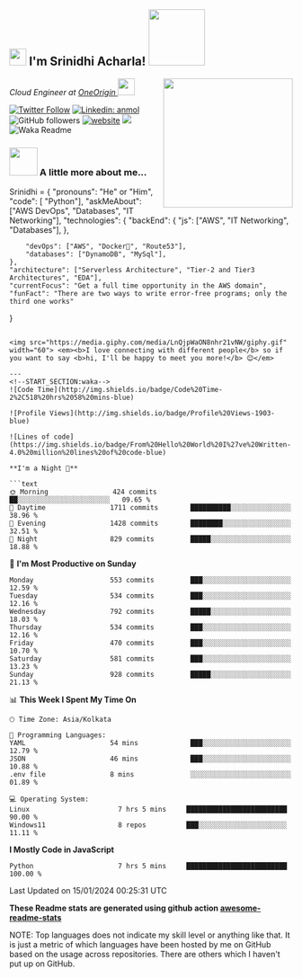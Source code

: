<h2><img src="https://emojis.slackmojis.com/emojis/images/1531849430/4246/blob-sunglasses.gif?1531849430" width="30"/> I'm Srinidhi Acharla! <img src="https://giphy.com/gifs/studiosoriginals-VdoNp9BUcnXRowPaeW" width="100"></h2>
<img align='right' src="https://images.squarespace-cdn.com/content/v1/5769fc401b631bab1addb2ab/1541580611624-TE64QGKRJG8SWAIUS7NS/ke17ZwdGBToddI8pDm48kPoswlzjSVMM-SxOp7CV59BZw-zPPgdn4jUwVcJE1ZvWQUxwkmyExglNqGp0IvTJZamWLI2zvYWH8K3-s_4yszcp2ryTI0HqTOaaUohrI8PI6FXy8c9PWtBlqAVlUS5izpdcIXDZqDYvprRqZ29Pw0o/coding-freak.gif" width="230">
<p><em>Cloud Engineer at <a href="https://www.betsol.com/">OneOrigin
</a><img src="https://media.giphy.com/media/WUlplcMpOCEmTGBtBW/giphy.gif" width="30"> 
</em></p>

[![Twitter Follow](https://img.shields.io/twitter/follow/misteranmol?label=Follow)](https://twitter.com/intent/follow?screen_name=misteranmol)
[![Linkedin: anmol](https://img.shields.io/badge/-anmol-blue?style=flat-square&logo=Linkedin&logoColor=white&link=https://www.linkedin.com/in/anmol-p-singh/)](https://www.linkedin.com/in/anmol098/)
![GitHub followers](https://img.shields.io/github/followers/anmol098?label=Follow&style=social)
[![website](https://img.shields.io/badge/Website-46a2f1.svg?&style=flat-square&logo=Google-Chrome&logoColor=white&link=https://anmolsingh.me/)](https://anmolsingh.me/)
![](https://visitor-badge.glitch.me/badge?page_id=anmol098.anmol098)
![Waka Readme](https://github.com/anmol098/anmol098/workflows/Waka%20Readme/badge.svg)


### <img src="https://media.licdn.com/dms/image/C4D12AQGPHPw1EQRu1Q/article-cover_image-shrink_600_2000/0/1645684142018?e=2147483647&v=beta&t=SllF47i-q6d9iufTZS9hMwkbbL5VM7cRdy6oJXUXCtM" width="50"> A little more about me...  

Srinidhi = {
    "pronouns": "He" or "Him",
    "code": [ "Python"],
    "askMeAbout": ["AWS DevOps", "Databases", "IT Networking"],
    "technologies": {
        "backEnd": {
            "js": ["AWS", "IT Networking", "Databases"],
        },

        "devOps": ["AWS", "Docker🐳", "Route53"],
        "databases": ["DynamoDB", "MySql"],
    },
    "architecture": ["Serverless Architecture", "Tier-2 and Tier3 Architectures", "EDA"],
    "currentFocus": "Get a full time opportunity in the AWS domain",
    "funFact": "There are two ways to write error-free programs; only the third one works"
}

```

<img src="https://media.giphy.com/media/LnQjpWaON8nhr21vNW/giphy.gif" width="60"> <em><b>I love connecting with different people</b> so if you want to say <b>hi, I'll be happy to meet you more!</b> 😊</em>

---
<!--START_SECTION:waka-->
![Code Time](http://img.shields.io/badge/Code%20Time-2%2C518%20hrs%2058%20mins-blue)

![Profile Views](http://img.shields.io/badge/Profile%20Views-1903-blue)

![Lines of code](https://img.shields.io/badge/From%20Hello%20World%20I%27ve%20Written-4.0%20million%20lines%20of%20code-blue)

**I'm a Night 🦉** 

```text
🌞 Morning                424 commits         ██░░░░░░░░░░░░░░░░░░░░░░░   09.65 % 
🌆 Daytime                1711 commits        ██████████░░░░░░░░░░░░░░░   38.96 % 
🌃 Evening                1428 commits        ████████░░░░░░░░░░░░░░░░░   32.51 % 
🌙 Night                  829 commits         █████░░░░░░░░░░░░░░░░░░░░   18.88 % 
```
📅 **I'm Most Productive on Sunday** 

```text
Monday                   553 commits         ███░░░░░░░░░░░░░░░░░░░░░░   12.59 % 
Tuesday                  534 commits         ███░░░░░░░░░░░░░░░░░░░░░░   12.16 % 
Wednesday                792 commits         █████░░░░░░░░░░░░░░░░░░░░   18.03 % 
Thursday                 534 commits         ███░░░░░░░░░░░░░░░░░░░░░░   12.16 % 
Friday                   470 commits         ███░░░░░░░░░░░░░░░░░░░░░░   10.70 % 
Saturday                 581 commits         ███░░░░░░░░░░░░░░░░░░░░░░   13.23 % 
Sunday                   928 commits         █████░░░░░░░░░░░░░░░░░░░░   21.13 % 
```


📊 **This Week I Spent My Time On** 

```text
🕑︎ Time Zone: Asia/Kolkata

💬 Programming Languages: 
YAML                     54 mins             ███░░░░░░░░░░░░░░░░░░░░░░   12.79 % 
JSON                     46 mins             ███░░░░░░░░░░░░░░░░░░░░░░   10.88 % 
.env file                8 mins              ░░░░░░░░░░░░░░░░░░░░░░░░░   01.89 % 

💻 Operating System: 
Linux                      7 hrs 5 mins     █████████████████████████   90.00 %
Windows11                  8 repos          ███░░░░░░░░░░░░░░░░░░░░░░   11.11 % 
```

**I Mostly Code in JavaScript** 

```text
Python                     7 hrs 5 mins     █████████████████████████   100.00 %
```




 Last Updated on 15/01/2024 00:25:31 UTC
<!--END_SECTION:waka-->

**These Readme stats are generated using github action [awesome-readme-stats](https://github.com/anmol098/waka-readme-stats)**

NOTE: Top languages does not indicate my skill level or anything like that. It is just a metric of which languages have been hosted by me on GitHub based on the usage across repositories. There are others which I haven't put up on GitHub.
